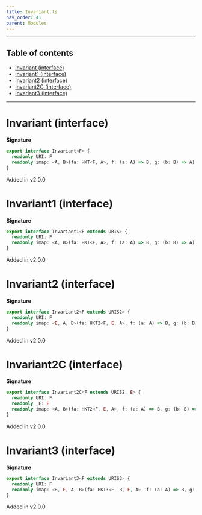 ```yaml
---
title: Invariant.ts
nav_order: 41
parent: Modules
---
```


---

<h2 class="text-delta">Table of contents</h2>

- [Invariant (interface)](#invariant-interface)
- [Invariant1 (interface)](#invariant1-interface)
- [Invariant2 (interface)](#invariant2-interface)
- [Invariant2C (interface)](#invariant2c-interface)
- [Invariant3 (interface)](#invariant3-interface)

---

# Invariant (interface)

**Signature**

```ts
export interface Invariant<F> {
  readonly URI: F
  readonly imap: <A, B>(fa: HKT<F, A>, f: (a: A) => B, g: (b: B) => A) => HKT<F, B>
}
```

Added in v2.0.0

# Invariant1 (interface)

**Signature**

```ts
export interface Invariant1<F extends URIS> {
  readonly URI: F
  readonly imap: <A, B>(fa: HKT<F, A>, f: (a: A) => B, g: (b: B) => A) => Kind<F, B>
}
```

Added in v2.0.0

# Invariant2 (interface)

**Signature**

```ts
export interface Invariant2<F extends URIS2> {
  readonly URI: F
  readonly imap: <E, A, B>(fa: HKT2<F, E, A>, f: (a: A) => B, g: (b: B) => A) => Kind2<F, E, B>
}
```

Added in v2.0.0

# Invariant2C (interface)

**Signature**

```ts
export interface Invariant2C<F extends URIS2, E> {
  readonly URI: F
  readonly _E: E
  readonly imap: <A, B>(fa: HKT2<F, E, A>, f: (a: A) => B, g: (b: B) => A) => Kind2<F, E, B>
}
```

Added in v2.0.0

# Invariant3 (interface)

**Signature**

```ts
export interface Invariant3<F extends URIS3> {
  readonly URI: F
  readonly imap: <R, E, A, B>(fa: HKT3<F, R, E, A>, f: (a: A) => B, g: (b: B) => A) => Kind3<F, R, E, B>
}
```

Added in v2.0.0
